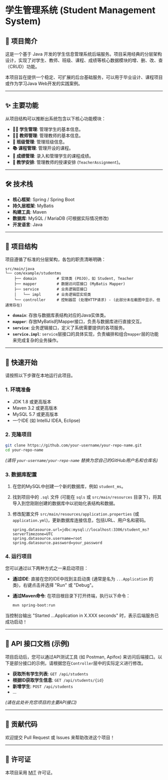 # 学生管理系统 (Student Management System)

## 📖 项目简介

这是一个基于 Java 开发的学生信息管理系统后端服务。项目采用经典的分层架构设计，实现了对学生、教师、班级、课程、成绩等核心数据模块的增、删、改、查（CRUD）功能。

本项目旨在提供一个稳定、可扩展的后台基础服务，可以用于毕业设计、课程项目或作为学习Java Web开发的实践案例。

---

## ✨ 主要功能

从项目结构可以推断出系统包含以下核心功能模块：

*   **👨‍🎓 学生管理**: 管理学生的基本信息。
*   **👩‍🏫 教师管理**: 管理教师的基本信息。
*   **🏫 班级管理**: 管理班级信息。
*   **📚 课程管理**: 管理开设的课程。
*   **💯 成绩管理**: 录入和管理学生的课程成绩。
*   **📝 教学安排**: 管理教师的授课安排 (`TeacherAssignment`)。

---

## 🛠️ 技术栈

*   **核心框架**: Spring / Spring Boot
*   **持久层框架**: MyBatis
*   **构建工具**: Maven
*   **数据库**: MySQL / MariaDB (可根据实际情况修改)
*   **开发语言**: Java

---

## 📁 项目结构

项目遵循了标准的分层架构，各包的职责清晰明确：

```
src/main/java
└── com/example/studentms
    ├── domain         # 实体类 (POJO)，如 Student, Teacher
    ├── mapper         # 数据访问层接口 (MyBatis Mapper)
    ├── service        # 业务逻辑层接口
    │   └── impl       # 业务逻辑层实现类
    └── controller     # 控制器层 (处理HTTP请求) - (此部分未在截图中显示，但通常存在)
```

*   **`domain`**: 存放与数据库表结构对应的Java实体类。
*   **`mapper`**: 存放MyBatis的Mapper接口，负责与数据库进行直接交互。
*   **`service`**: 业务逻辑接口，定义了系统需要提供的各项服务。
*   **`service.impl`**: `service`层接口的具体实现，负责编排和组合`mapper`层的功能来完成复杂的业务操作。

---

## 🚀 快速开始

请按照以下步骤在本地运行此项目。

### 1. 环境准备

*   JDK 1.8 或更高版本
*   Maven 3.2 或更高版本
*   MySQL 5.7 或更高版本
*   一个IDE (如 IntelliJ IDEA, Eclipse)

### 2. 克隆项目

```bash
git clone https://github.com/your-username/your-repo-name.git
cd your-repo-name
```
*(请将 `your-username/your-repo-name` 替换为您自己的GitHub用户名和仓库名)*

### 3. 数据库配置

1.  在您的MySQL中创建一个新的数据库，例如 `student_ms`。
2.  找到项目中的 `.sql` 文件 (可能在 `sqls` 或 `src/main/resources` 目录下)，将其导入到您刚刚创建的数据库中以初始化表结构和数据。
3.  修改配置文件 `src/main/resources/application.properties` (或 `application.yml`)，更新数据库连接信息，包括URL、用户名和密码。

    ```properties
    spring.datasource.url=jdbc:mysql://localhost:3306/student_ms?serverTimezone=UTC
    spring.datasource.username=root
    spring.datasource.password=your_password
    ```

### 4. 运行项目

您可以通过以下两种方式之一来启动项目：

*   **通过IDE**: 直接在您的IDE中找到主启动类 (通常是名为 `...Application` 的类)，右键点击并选择 "Run" 或 "Debug"。
*   **通过Maven命令**: 在项目根目录下打开终端，执行以下命令：

    ```bash
    mvn spring-boot:run
    ```

当控制台输出 "Started ...Application in X.XXX seconds" 时，表示后端服务已成功启动！

---

## 📝 API 接口文档 (示例)

项目启动后，您可以通过API测试工具 (如 Postman, Apifox) 来访问后端接口。以下是部分接口的示例，请根据您在`Controller`层中的实际定义进行修改。

*   **获取所有学生列表**: `GET /api/students`
*   **根据ID获取学生信息**: `GET /api/students/{id}`
*   **新增学生**: `POST /api/students`
*   ...

*(请在此处补充您项目的主要API接口)*

---

## 🤝 贡献代码

欢迎提交 Pull Request 或 Issues 来帮助改进这个项目！

---

## 📄 许可证

本项目采用 [MIT](https://opensource.org/licenses/MIT) 许可证。

